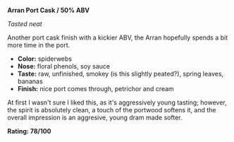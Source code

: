 **Arran Port Cask / 50% ABV**

*Tasted neat*

Another port cask finish with a kickier ABV, the Arran hopefully spends a bit more time in the port.

* **Color:** spiderwebs
* **Nose:** floral phenols, soy sauce
* **Taste:** raw, unfinished, smokey (is this slightly peated?), spring leaves, bananas
* **Finish:** nice port comes through, petrichor and cream

At first I wasn't sure I liked this, as it's aggressively young tasting; however, the spirit is absolutely clean, a touch of the portwood softens it, and the overall impression is an aggresive, young dram made softer.

**Rating: 78/100**